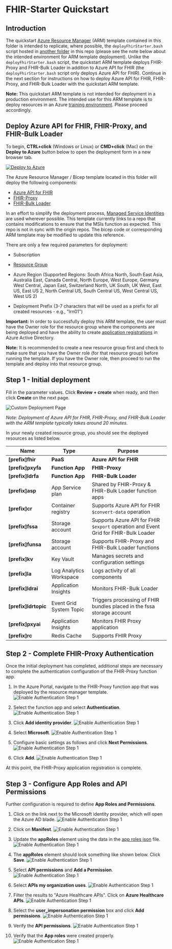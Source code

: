 # FHIR-Starter Quickstart   

## Introduction 

The quickstart [Azure Resource Manager](https://docs.microsoft.com/en-us/azure/azure-resource-manager/templates/overview) (ARM) template contained in this folder is intended to replicate, where possible, the `deployFhirStarter.bash` script hosted in [another folder](https://github.com/microsoft/fhir-starter/tree/main/scripts) in this repo (please see the note below about the intended environment for ARM template deployment). Unlike the `deployFhirStarter.bash` script, the quickstart ARM template deploys FHIR-Proxy and FHIR-Bulk Loader in addition to Azure API for FHIR (the `deployFhirStarter.bash` script only deploys Azure API for FHIR). Continue in the next section for instructions on how to deploy Azure API for FHIR, FHIR-Proxy, and FHIR-Bulk Loader with the quickstart ARM template.

__Note:__ This quickstart ARM template is not intended for deployment in a production environment. The intended use for this ARM template is to deploy resources in an Azure [training environment](https://github.com/microsoft/azure-healthcare-apis-workshop). Please proceed accordingly.

## Deploy Azure API for FHIR, FHIR-Proxy, and FHIR-Bulk Loader

To begin, **CTRL+click** (Windows or Linux) or **CMD+click** (Mac) on the **Deploy to Azure** button below to open the deployment form in a new browser tab.

[![Deploy to Azure](https://aka.ms/deploytoazurebutton)](https://portal.azure.com/#create/Microsoft.Template/uri/https%3A%2F%2Fraw.githubusercontent.com%2Fmicrosoft%2Ffhir-starter%2Fmain%2Fquickstarts%2Fdeployfhirtrain.json)

The Azure Resource Manager / Bicep template located in this folder will deploy the following components:
+ [Azure API for FHIR](https://docs.microsoft.com/en-us/azure/healthcare-apis/azure-api-for-fhir/overview)
+ [FHIR-Proxy](https://github.com/microsoft/fhir-proxy)
+ [FHIR-Bulk Loader](https://github.com/microsoft/fhir-loader)

In an effort to simplify the deployment process, [Managed Service Identities](https://docs.microsoft.com/en-us/azure/active-directory/managed-identities-azure-resources/overview) are used wherever possible. This template currently links to a repo that contains modifications to ensure that the MSIs function as expected. This repo is not in sync with the origin repos. The bicep code or corresponding ARM template may be modified to update this reference.

There are only a few required parameters for deployment: 
+ Subscription
+ [Resource Group](https://docs.microsoft.com/en-us/azure/azure-resource-manager/management/manage-resource-groups-portal)
+ Azure Region (Supported Regions: 
    South Africa North, 
    South East Asia, 
    Australia East, 
    Canada Central, 
    North Europe, 
    West Europe, 
    Germany West Central, 
    Japan East, 
    Switzerland North, 
    UK South, 
    UK West, 
    East US, 
    East US 2, 
    North Central US, 
    South Central US, 
    West Central US, 
    West US 2) 
    
+ Deployment Prefix (3-7 characters that will be used as a prefix for all created resources - e.g., "lrn01")

__Important:__ In order to successfully deploy this ARM template, the user must have the Owner role for the resource group where the components are being deployed and have the ability to create [application registrations](https://docs.microsoft.com/en-us/azure/active-directory/roles/permissions-reference#application-administrator) in Azure Active Directory. 

__Note:__ It is recommended to create a new resource group first and check to make sure that you have the Owner role (for that resource group) before running the template. If you have the Owner role, then proceed to run the template and deploy into that resource group.

## Step 1 - Initial deployment 

Fill in the parameter values. Click **Review + create** when ready, and then click **Create** on the next page. 

![Custom Deployment Page](./images/ARM_template_config.png) 

_Note: Deployment of Azure API for FHIR, FHIR-Proxy, and FHIR-Bulk Loader with the ARM template typically takes around 20 minutes._

In your newly created resource group, you should see the deployed resources as listed below. 


Name          | Type                 |  Purpose                               
--------------|----------------------|----------------------------------------
**[prefix]fhir**  | **PaaS** | **Azure API for FHIR**
**[prefix]pxyfa** | **Function App** | **FHIR-Proxy**
**[prefix]ldrfa** | **Function App** | **FHIR-Bulk Loader**
**[prefix]asp**   | App Service plan |  Shared by FHIR-Proxy & FHIR-Bulk Loader function apps
**[prefix]cr**    | Container registry   |   Supports Azure API for FHIR `$convert-data` operation
**[prefix]fssa**  | Storage account      | Supports Azure API for FHIR `$export` operation and Event Grid for FHIR-Bulk Loader
**[prefix]funsa** | Storage account      | Supports FHIR-Proxy and FHIR-Bulk Loader functions
**[prefix]kv**    | Key Vault            | Manages secrets and configuration settings
**[prefix]la**    | Log Analytics Workspace  | Logs activity of all components
**[prefix]ldrai** | Application Insights | Monitors FHIR-Bulk Loader
**[prefix]ldrtopic** | Event Grid System Topic | Triggers processing of FHIR bundles placed in the fssa storage account
**[prefix]pxyai** | Application Insights | Monitors FHIR Proxy application
**[prefix]rc**    | Redis Cache  | Supports FHIR Proxy


## Step 2 - Complete FHIR-Proxy Authentication 
Once the initial deployment has completed, additional steps are necessary to complete the authentication configuration of the FHIR-Proxy function app. 

1. In the Azure Portal, navigate to the FHIR-Proxy function app that was deployed by the resource manager template. 
![Enable Authentication Step 1](./images/FHIR-PROXY-AUTH1.png)

2. Select the function app and select **Authentication**.
![Enable Authentication Step 1](./images/FHIR-PROXY-AUTH2.png)

3. Click **Add identity provider**.
![Enable Authentication Step 1](./images/FHIR-PROXY-AUTH3.png)

4. Select **Microsoft**.
![Enable Authentication Step 1](./images/FHIR-PROXY-AUTH4.png)

5. Configure basic settings as follows and click **Next Permissions**.
![Enable Authentication Step 1](./images/FHIR-PROXY-AUTH5a.png)

6. Click **Add**.
![Enable Authentication Step 1](./images/FHIR-PROXY-AUTH6.png)

At this point, the FHIR-Proxy application registration is complete. 

## Step 3 - Configure App Roles and API Permissions 

Further configuration is required to define **App Roles and Permissions**. 

1. Click on the link next to the Microsoft identity provider, which will open the Azure AD blade.
![Enable Authentication Step 1](./images/FHIR-PROXY-AUTH7.png)

2. Click on **Manifest**.
![Enable Authentication Step 1](./images/FHIR-PROXY-AUTH8.png)

3. Update the **appRoles** element using the data in the [app roles json](./fhirproxyroles.json) file.
![Enable Authentication Step 1](./images/FHIR-PROXY-AUTH9.png)

4. The **appRoles** element should look something like shown below. Click **Save**.
![Enable Authentication Step 1](./images/FHIR-PROXY-AUTH10.png)

5. Select **API permissions** and **Add a Permission**.
![Enable Authentication Step 1](./images/FHIR-PROXY-AUTH11.png)

6. Select **APIs my organization uses**.
![Enable Authentication Step 1](./images/FHIR-PROXY-AUTH12.png)

7. Filter the results to "Azure Healthcare APIs". Click on **Azure Healthcare APIs**.
![Enable Authentication Step 1](./images/FHIR-PROXY-AUTH13.png)

8. Select the **user_impersonation permission** box and click **Add permissions**.
![Enable Authentication Step 1](./images/FHIR-PROXY-AUTH14.png)

9. Verify the **API permissions**.
![Enable Authentication Step 1](./images/FHIR-PROXY-AUTH15.png)

10. Verify that the **App roles** were created properly.
![Enable Authentication Step 1](./images/FHIR-PROXY-AUTH16.png)
